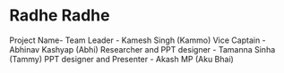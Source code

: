 # Radhe Radhe
Project Name- 
Team Leader - Kamesh Singh (Kammo)
Vice Captain - Abhinav Kashyap (Abhi)
Researcher and PPT designer - Tamanna Sinha (Tammy)
PPT designer and Presenter - Akash MP (Aku Bhai)